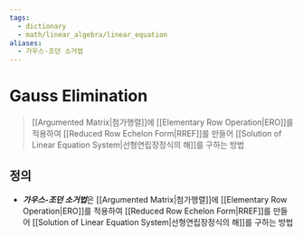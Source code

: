 ```yaml
---
tags:
  - dictionary
  - math/linear_algebra/linear_equation
aliases:
  - 가우스-조던 소거법
---
```

# Gauss Elimination
> [[Argumented Matrix|첨가행렬]]에 [[Elementary Row Operation|ERO]]를 적용하여 [[Reduced Row Echelon Form|RREF]]를 만들어 [[Solution of Linear Equation System|선형연립장정식의 해]]를 구하는 방법
## 정의
+ ***가우스-조던 소거법***은 [[Argumented Matrix|첨가행렬]]에 [[Elementary Row Operation|ERO]]를 적용하여 [[Reduced Row Echelon Form|RREF]]를 만들어 [[Solution of Linear Equation System|선형연립장정식의 해]]를 구하는 방법